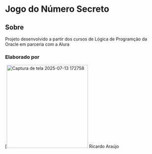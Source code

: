 <h1>Jogo do Número Secreto</h1>
<h2>Sobre</h2>
<p> Projeto desenvolvido a partir dos cursos de Lógica de Programção da Oracle em parceria com a Alura</p>
<h3>Elaborado por</h3>
[<img <img width="264" height="270" alt="Captura de tela 2025-07-13 172758" src="https://github.com/user-attachments/assets/c298c418-54d5-4f7e-a9f3-ec364b03032c" />
Ricardo Araújo
